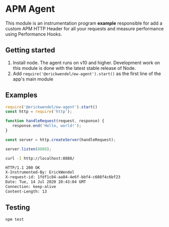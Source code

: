 # APM Agent

This module is an instrumentation program **example** responsible for add a custom APM HTTP Header for all your requests and measure performance using Performance Hooks.

## Getting started

1. Install node. The agent runs on v10 and higher. Development work on this module is done with the latest stable release of Node.
2. Add `require('@erickwendel/ew-agent').start()` as the first line of the app's main module

## Examples

```js
require('@erickwendel/ew-agent').start()
const http = require('http');

function handleRequest(request, response) {
   response.end('Hello, world!');
}

const server = http.createServer(handleRequest);

server.listen(8888);
```

```bash
curl -I http://localhost:8888/
```

```bash
HTTP/1.1 200 OK
X-Instrumented-By: ErickWendel
X-request-id: 1fdf1c84-aa84-4e6f-bbf4-c608f4c6bf23
Date: Tue, 14 Jul 2020 20:43:04 GMT
Connection: keep-alive
Content-Length: 13
```

## Testing

```bash
npm test
```

